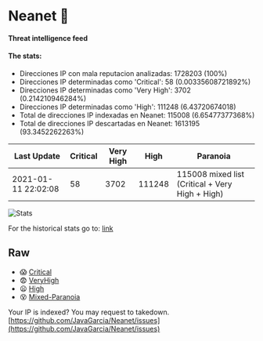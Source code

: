 # Neanet :hocho:
#### Threat intelligence feed
#### The stats:

- Direcciones IP con mala reputacion analizadas: 1728203 (100%)
- Direcciones IP determinadas como 'Critical':  58 (0.00335608721892%)
- Direcciones IP determinadas como 'Very High':  3702 (0.214210946284%)
- Direcciones IP determinadas como 'High':  111248 (6.43720674018)
- Total de direcciones IP indexadas en Neanet:  115008 (6.65477377368%)
- Total de direcciones IP descartadas en Neanet:  1613195 (93.3452262263%)

| Last Update | Critical | Very High | High | Paranoia |
| --- | --- | --- | --- | --- |
| 2021-01-11 22:02:08 | 58 | 3702 | 111248 | 115008 mixed list (Critical + Very High + High)|

![Stats](https://docs.google.com/spreadsheets/d/e/2PACX-1vSnaNMIXVabIpDJjufMlzH7poXnshF3mgd8Is1g9ytUEzVsP5my4Trn8f-xkoLLQ38xpL3HtmUexLo6/pubchart?oid=501124687&format=image)

For the historical stats go to: [link](/stats.csv)
## Raw
- :scream: [Critical](https://raw.githubusercontent.com/JavaGarcia/Neanet/master/blacklists/neanet_critical.txt)
- :fearful: [VeryHigh](https://raw.githubusercontent.com/JavaGarcia/Neanet/master/blacklists/neanet_veryHigh.txtt)
- :frowning: [High](https://raw.githubusercontent.com/JavaGarcia/Neanet/master/blacklists/neanet_high.txt)
- :dizzy_face: [Mixed-Paranoia](https://raw.githubusercontent.com/JavaGarcia/Neanet/master/blacklists/neanet_all.txt)


Your IP is indexed? You may request to takedown. [https://github.com/JavaGarcia/Neanet/issues](https://github.com/JavaGarcia/Neanet/issues)




































































































































































































































































































































































































































































































































































































































































































































































































































































































































































































































































































































































































































































































































































































































































































































































































































































































































































































































































































































































































































































































































































































































































































































































































































































































































































































































































































































































































































































































































































































































































































































































































































































































































































































































































































































































